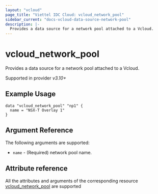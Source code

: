 ```yaml
---
layout: "vcloud"
page_title: "Viettel IDC Cloud: vcloud_network_pool"
sidebar_current: "docs-vcloud-data-source-network-pool"
description: |-
  Provides a data source for a network pool attached to a Vcloud.
---
```


# vcloud\_network\_pool

Provides a data source for a network pool attached to a Vcloud.

Supported in provider *v3.10+*

## Example Usage

```hcl
data "vcloud_network_pool" "np1" {
  name = "NSX-T Overlay 1"
}
```

## Argument Reference

The following arguments are supported:

* `name` - (Required) network pool name.

## Attribute reference

All the attributes and arguments of the corresponding resource [vcloud_network_pool](/providers/terraform-viettelidc/vcloud/latest/docs/resources/network_pool) are supported
